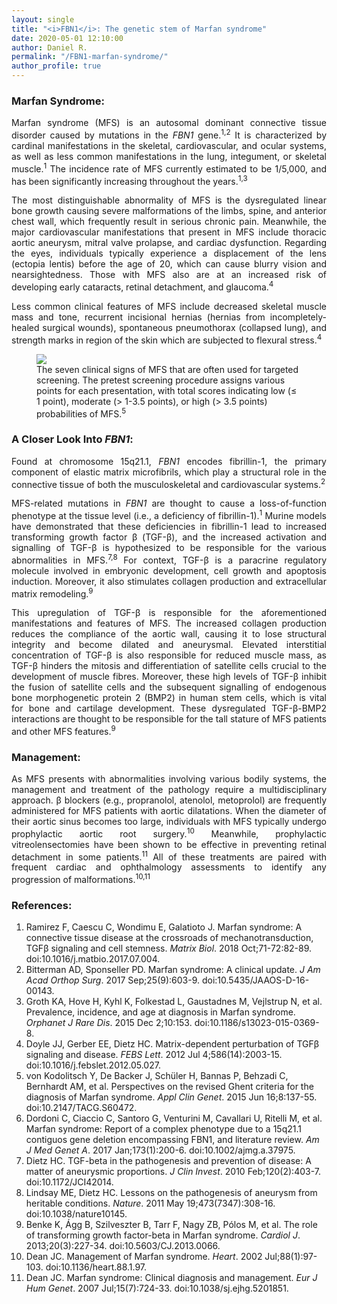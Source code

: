 ```yaml
---
layout: single
title: "<i>FBN1</i>: The genetic stem of Marfan syndrome"
date: 2020-05-01 12:10:00
author: Daniel R.
permalink: "/FBN1-marfan-syndrome/"
author_profile: true
---
```

### Marfan Syndrome:

<div style="text-align: justify"><p>Marfan syndrome (MFS) is an autosomal dominant connective tissue disorder caused by mutations in the <i>FBN1</i> gene.<sup>1,2</sup> It is characterized by cardinal manifestations in the skeletal, cardiovascular, and ocular systems, as well as less common manifestations in the lung, integument, or skeletal muscle.<sup>1</sup> The incidence rate of MFS currently estimated to be 1/5,000, and has been significantly increasing throughout the years.<sup>1,3</sup></p>

<p>The most distinguishable abnormality of MFS is the dysregulated linear bone growth causing severe malformations of the limbs, spine, and anterior chest wall, which frequently result in serious chronic pain. Meanwhile, the major cardiovascular manifestations that present in MFS include thoracic aortic aneurysm, mitral valve prolapse, and cardiac dysfunction. Regarding the eyes, individuals typically experience a displacement of the lens (ectopia lentis) before the age of 20, which can cause blurry vision and nearsightedness. Those with MFS also are at an increased risk of developing early cataracts, retinal detachment, and glaucoma.<sup>4</sup></p>

<p>Less common clinical features of MFS include decreased skeletal muscle mass and tone, recurrent incisional hernias (hernias from incompletely-healed surgical wounds), spontaneous pneumothorax (collapsed lung), and strength marks in region of the skin which are subjected to flexural stress.<sup>4</sup></p></div>

<figure>
  <img src="https://www.dovepress.com/cr_data/article_fulltext/s60000/60472/img/fig2.jpg">
    <figcaption>The seven clinical signs of MFS that are often used for targeted screening. The pretest screening procedure assigns various points for each presentation, with total scores indicating low (≤ 1 point), moderate (> 1-3.5 points), or high (> 3.5 points) probabilities of MFS.<sup>5</sup></figcaption>
</figure>

### A Closer Look Into <i>FBN1</i>:

<div style="text-align: justify"><p>Found at chromosome 15q21.1, <i>FBN1</i> encodes fibrillin-1, the primary component of elastic matrix microfibrils, which play a structural role in the connective tissue of both the musculoskeletal and cardiovascular systems.<sup>2</sup></p>

<p>MFS-related mutations in <i>FBN1</i> are thought to cause a loss-of-function phenotype at the tissue level (i.e., a deficiency of fibrillin-1).<sup>1</sup> Murine models have demonstrated that these deficiencies in fibrillin-1 lead to increased transforming growth factor β (TGF-β), and the increased activation and signalling of TGF-β is hypothesized to be responsible for the various abnormalities in MFS.<sup>7,8</sup> For context, TGF-β is a paracrine regulatory molecule involved in embryonic development, cell growth and apoptosis induction. Moreover, it also stimulates collagen production and extracellular matrix remodeling.<sup>9</sup></p>

<p>This upregulation of TGF-β is responsible for the aforementioned manifestations and features of MFS. The increased collagen production reduces the compliance of the aortic wall, causing it to lose structural integrity and become dilated and aneurysmal. Elevated interstitial concentration of TGF-β is also responsible for reduced muscle mass, as TGF-β hinders the mitosis and differentiation of satellite cells crucial to the development of muscle fibres. Moreover, these high levels of TGF-β inhibit the fusion of satellite cells and the subsequent signalling of endogenous bone morphogenetic protein 2 (BMP2) in human stem cells, which is vital for bone and cartilage development. These dysregulated TGF-β-BMP2 interactions are thought to be responsible for the tall stature of MFS patients and other MFS features.<sup>9</sup></p></div>

### Management:

<div style="text-align: justify"><p>As MFS presents with abnormalities involving various bodily systems, the management and treatment of the pathology require a multidisciplinary approach. β blockers (e.g., propranolol, atenolol, metoprolol) are frequently administered for MFS patients with aortic dilatations. When the diameter of their aortic sinus becomes too large, individuals with MFS typically undergo prophylactic aortic root surgery.<sup>10</sup> Meanwhile, prophylactic vitreolensectomies have been shown to be effective in preventing retinal detachment in some patients.<sup>11</sup> All of these treatments are paired with frequent cardiac and ophthalmology assessments to identify any progression of malformations.<sup>10,11</sup></p></div>

### References:
1. Ramirez F, Caescu C, Wondimu E, Galatioto J. Marfan syndrome: A connective tissue disease at the crossroads of mechanotransduction, TGFβ signaling and cell stemness. _Matrix Biol_. 2018 Oct;71-72:82-89. doi:10.1016/j.matbio.2017.07.004.
2. Bitterman AD, Sponseller PD. Marfan syndrome: A clinical update. _J Am Acad Orthop Surg_. 2017 Sep;25(9):603-9. doi:10.5435/JAAOS-D-16-00143.
3. Groth KA, Hove H, Kyhl K, Folkestad L, Gaustadnes M, Vejlstrup N, et al. Prevalence, incidence, and age at diagnosis in Marfan syndrome. _Orphanet J Rare Dis_. 2015 Dec 2;10:153. doi:10.1186/s13023-015-0369-8.
4. Doyle JJ, Gerber EE, Dietz HC. Matrix-dependent perturbation of TGFβ signaling and disease. _FEBS Lett_. 2012 Jul 4;586(14):2003-15. doi:10.1016/j.febslet.2012.05.027.
5. von Kodolitsch Y, De Backer J, Schüler H, Bannas P, Behzadi C, Bernhardt AM, et al. Perspectives on the revised Ghent criteria for the diagnosis of Marfan syndrome. _Appl Clin Genet_. 2015 Jun 16;8:137-55. doi:10.2147/TACG.S60472.
6. Dordoni C, Ciaccio C, Santoro G, Venturini M, Cavallari U, Ritelli M, et al. Marfan syndrome: Report of a complex phenotype due to a 15q21.1 contiguos gene deletion encompassing FBN1, and literature review. _Am J Med Genet A_. 2017 Jan;173(1):200-6. doi:10.1002/ajmg.a.37975.
7. Dietz HC. TGF-beta in the pathogenesis and prevention of disease: A matter of aneurysmic proportions. _J Clin Invest_. 2010 Feb;120(2):403-7. doi:10.1172/JCI42014.
8. Lindsay ME, Dietz HC. Lessons on the pathogenesis of aneurysm from heritable conditions. _Nature_. 2011 May 19;473(7347):308-16. doi:10.1038/nature10145.
9. Benke K, Ágg B, Szilveszter B, Tarr F, Nagy ZB, Pólos M, et al. The role of transforming growth factor-beta in Marfan syndrome. _Cardiol J_. 2013;20(3):227-34. doi:10.5603/CJ.2013.0066.
10. Dean JC. Management of Marfan syndrome. _Heart_. 2002 Jul;88(1):97-103. doi:10.1136/heart.88.1.97.
11. Dean JC. Marfan syndrome: Clinical diagnosis and management. _Eur J Hum Genet_. 2007 Jul;15(7):724-33. doi:10.1038/sj.ejhg.5201851.
